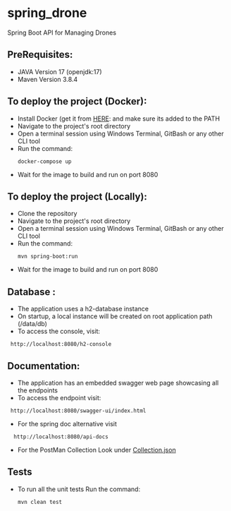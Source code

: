 # spring_drone

Spring Boot API for Managing Drones


## PreRequisites:<br>
- JAVA Version 17 (openjdk:17)
- Maven Version 3.8.4

## To deploy the project (Docker):<br>
- Install Docker (get it from [HERE](https://docs.docker.com/get-docker/):  and make sure its added to the PATH
- Navigate to the project's root directory
- Open a terminal session using Windows Terminal, GitBash or any other CLI tool
- Run the command:<br>
  ```
  docker-compose up
  ``` 
- Wait for the image to build and run on port 8080

## To deploy the project (Locally):<br>
- Clone the repository
- Navigate to the project's root directory
- Open a terminal session using Windows Terminal, GitBash or any other CLI tool
- Run the command:<br>
  ```
  mvn spring-boot:run
  ``` 
- Wait for the image to build and run on port 8080


## Database :<br>
- The application uses a h2-database instance
- On startup, a local instance will be created on root application path (/data/db)
- To access the console, visit:
 ```
  http://localhost:8080/h2-console
  ```
  
## Documentation:<br>
- The application has an embedded swagger web page showcasing all the endpoints
- To access the endpoint visit: 
 ```
  http://localhost:8080/swagger-ui/index.html
  ```
- For the spring doc alternative visit
```
  http://localhost:8080/api-docs
  ```
- For the PostMan Collection Look under
  [Collection.json](/docs/INVENTORY%20COLLECTION.postman_collection.json)

## Tests <br>
- To run all the unit tests Run the command:<br>
  ```
  mvn clean test
  ``` 



